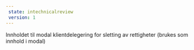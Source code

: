 ```yaml
---
 state: intechnicalreview
 version: 1
---
```

Innholdet til modal klientdelegering for sletting av rettigheter (brukes som innhold i modal)
